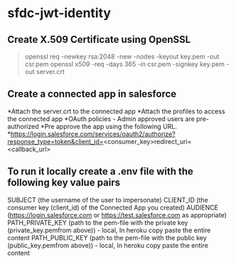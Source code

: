 # sfdc-jwt-identity

## Create X.509 Certificate using OpenSSL

> openssl req -newkey rsa:2048 -new -nodes -keyout key.pem -out csr.pem
> openssl x509 -req -days 365 -in csr.pem -signkey key.pem -out server.crt

## Create a connected app in salesforce

*Attach the server.crt to the connected app
*Attach the profiles to access the connected app
*OAuth policies - Admin approved users are pre-authorized
*Pre approve the app using the following URL.
    *https://login.salesforce.com/services/oauth2/authorize?response_type=token&client_id=<consumer_key>redirect_uri=<callback_url>


## To run it locally create a .env file with the following key value pairs

SUBJECT (the username of the user to impersonate)
CLIENT_ID (the consumer key (client_id) of the Connected App you created)
AUDIENCE (https://login.salesforce.com or https://test.salesforce.com as appropriate)
PATH_PRIVATE_KEY (path to the pem-file with the private key (private_key.pemfrom above)) - local, In heroku copy paste the entire content
PATH_PUBLIC_KEY (path to the pem-file with the public key (public_key.pemfrom above)) - local, In heroku copy paste the entire content